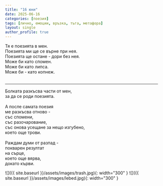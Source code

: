 ```yaml
---
title: "16 юни"
date: 2025-06-16
categories: [поезия]
tags: [лично, емоции, връзка, тъга, метафора]
layout: single
author_profile: true
---
```


Тя е поезията в мен.<br/>
Поезията ми ще се върне при нея.<br/>
Поезията ще остане - дори без нея.<br/>
Може би като спомен.<br/>
Може би като липса.<br/>
Може би - като копнеж.<br/>
<br/>
<hr/>
Болката разкъсва части от мен, <br/>
за да се роди поезията.<br/>
<br/>
А после самата поезия<br/>
ме разкъсва отново -<br/>
със спомени,<br/>
със разочарование,<br/>
със онова усещане за нещо изгубено,<br/>
което още трови.<br/>
<br/>
Раждам думи от разпад -<br/>
покварен резултат<br/>
на сърце,<br/>
което още вярва,<br/>
докато кърви.<br/>

![]({{ site.baseurl }}/assets/images/trash.jpg){: width="300" }
![]({{ site.baseurl }}/assets/images/lebed.jpg){: width="300" }
